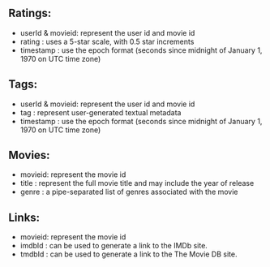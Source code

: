 ## Ratings:

- userId & movieid: represent the user id and movie id
- rating : uses a 5-star scale, with 0.5 star increments
- timestamp : use the epoch format (seconds since midnight of January 1, 1970 on UTC time zone)

## Tags:

- userId & movieid: represent the user id and movie id
- tag : represent user-generated textual metadata
- timestamp : use the epoch format (seconds since midnight of January 1, 1970 on UTC time zone)

## Movies:

- movieid: represent the movie id
- title : represent the full movie title and may include the year of release
- genre : a pipe-separated list of genres associated with the movie

## Links:

- movieid: represent the movie id
- imdbId : can be used to generate a link to the IMDb site.
- tmdbId : can be used to generate a link to the The Movie DB site.
